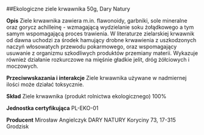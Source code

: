 ##Ekologiczne ziele krwawnika 50g, Dary Natury

**Opis** Ziele krwawnika zawiera m.in. flawonoidy, garbniki, sole mineralne oraz gorycz achilleinę - wzmagającą wydzielanie soku żołądkowego a tym samym wspomagającą proces trawienia. W literaturze zielarskiej krwawnik od dawna uchodzi za środek hamujący drobne krwawienia z uszkodzonych naczyń włosowatych przewodu pokarmowego, oraz wspomagający usuwanie z organizmu szkodliwych produktów przemiany materii. Wykazuje również działanie rozkurczowe na mięśnie gładkie jelit, dróg żółciowych i moczowych. 

**Przeciwwskazania i interakcje** Ziele krwawnika używane w nadmiernej ilości może działać toksycznie.

**Skład** Ziele krwawnika (produkt rolnictwa ekologicznego) 100%

**Jednostka certyfikująca** PL-EKO-01

**Producent** Mirosław Angielczyk DARY NATURY
Koryciny 73, 17-315 Grodzisk